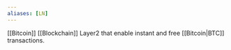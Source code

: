 ```yaml
---
aliases: [LN]
---
```


[[Bitcoin]] [[Blockchain]] Layer2 that enable instant and free [[Bitcoin|BTC]] transactions.